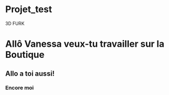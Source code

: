 # Projet_test
3D FURK

# Allô Vanessa veux-tu travailler sur la Boutique

## Allo a toi aussi!

### Encore moi  